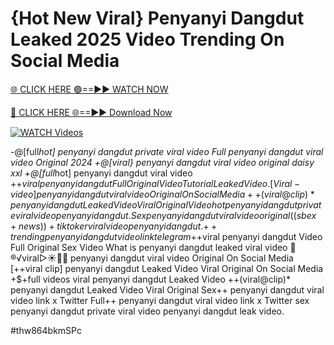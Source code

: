 # {Hot New Viral} Penyanyi Dangdut Leaked 2025 Video Trending On Social Media


[🌐 CLICK HERE 🟢==►► WATCH NOW](https://cutt.ly/te57wshS)

[🔴 CLICK HERE 🌐==►► Download Now](https://cutt.ly/te57wshS)

[![WATCH Videos](https://i.imgur.com/dJHk4Zq.gif)](https://cutt.ly/te57wshS)





























-@[full*hot] penyanyi dangdut private viral video Full penyanyi dangdut viral video Original 2024 +@[viral} penyanyi dangdut viral video original daisy xxl  +@[full*hot] penyanyi dangdut viral video
+$+viral penyanyi dangdut Full Original Video Tutorial Leaked Video. [Viral-video] penyanyi dangdut viral video Original On Social Media ++(viral@clip)* penyanyi dangdut Leaked Video Viral Original Video
hot penyanyi dangdut private viral video penyanyi dangdut. Sex penyanyi dangdut viral video original
((sbex+news))+ tiktoker viral video penyanyi dangdut.
{++trending} penyanyi dangdut video link telegram
+$+viral penyanyi dangdut Video Full Original Sex Video
What is penyanyi dangdut leaked viral video
👙®️√viral▷☀️👄💥 penyanyi dangdut viral video Original On Social Media
[++viral clip] penyanyi dangdut Leaked Video Viral Original On Social Media +$+full videos viral penyanyi dangdut Leaked Video ++(viral@clip)* penyanyi dangdut Leaked Video Viral Original Sex++ penyanyi dangdut viral video link x Twitter Full++ penyanyi dangdut viral video link x Twitter
sex penyanyi dangdut private viral video penyanyi dangdut leak video.


#thw864bkmSPc
